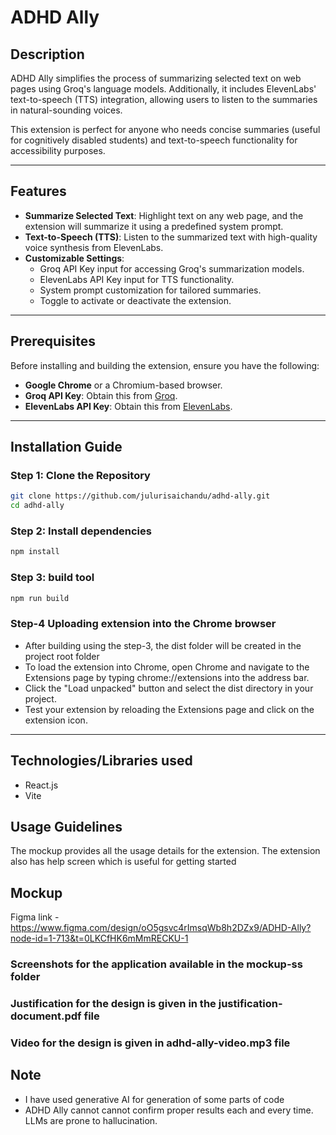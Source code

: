 # ADHD Ally

## Description
ADHD Ally simplifies the process of summarizing selected text on web pages using Groq's language models. Additionally, it includes ElevenLabs' text-to-speech (TTS) integration, allowing users to listen to the summaries in natural-sounding voices. 

This extension is perfect for anyone who needs concise summaries (useful for cognitively disabled students) and text-to-speech functionality for accessibility purposes.

---

## Features
- **Summarize Selected Text**: Highlight text on any web page, and the extension will summarize it using a predefined system prompt.
- **Text-to-Speech (TTS)**: Listen to the summarized text with high-quality voice synthesis from ElevenLabs.
- **Customizable Settings**:
  - Groq API Key input for accessing Groq's summarization models.
  - ElevenLabs API Key input for TTS functionality.
  - System prompt customization for tailored summaries.
  - Toggle to activate or deactivate the extension.

---

## Prerequisites
Before installing and building the extension, ensure you have the following:
- **Google Chrome** or a Chromium-based browser.
- **Groq API Key**: Obtain this from [Groq](https://console.groq.com/keys).
- **ElevenLabs API Key**: Obtain this from [ElevenLabs](https://elevenlabs.io/app/settings/api-keys).

---

## Installation Guide

### Step 1: Clone the Repository
```bash
git clone https://github.com/julurisaichandu/adhd-ally.git
cd adhd-ally
```

### Step 2: Install dependencies
```bash
npm install
```

### Step 3: build tool
```bash
npm run build
```

### Step-4 Uploading extension into the Chrome browser
- After building using the step-3, the dist folder will be created in the project root folder
- To load the extension into Chrome, open Chrome and navigate to the Extensions page by typing chrome://extensions into the address bar. 
- Click the "Load unpacked" button and select the dist directory in your project.
- Test your extension by reloading the Extensions page and click on the extension icon.

---
## Technologies/Libraries used
- React.js
- Vite

## Usage Guidelines
The mockup provides all the usage details for the extension. The extension also has help screen which is useful for getting started

## Mockup
Figma link - https://www.figma.com/design/oO5gsvc4rImsqWb8h2DZx9/ADHD-Ally?node-id=1-713&t=0LKCfHK6mMmRECKU-1

### Screenshots for the application available in the mockup-ss folder

### Justification for the design is given in the justification-document.pdf file
### Video for the design is given in adhd-ally-video.mp3 file

## Note
- I have used generative AI for generation of some parts of code
- ADHD Ally cannot cannot confirm proper results each and every time. LLMs are prone to hallucination.






